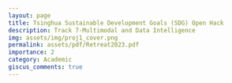 ```yaml
---
layout: page
title: Tsinghua Sustainable Development Goals (SDG) Open Hack
description: Track 7-Multimodal and Data Intelligence
img: assets/img/proj1_cover.png
permalink: assets/pdf/Retreat2023.pdf
importance: 2
category: Academic
giscus_comments: true
---
```

